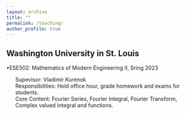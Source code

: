 ```yaml
---
layout: archive
title: ""
permalink: /teaching/
author_profile: true
---
```

Washington University in St. Louis
------
  •ESE502: Mathematics of Modern Engineering II, Sring 2023 <br />
      <ul>Supevisor: Vladimir Kurenok <br />
      Responsibilities: Hold office hour, grade homework and exams for students. <br />
      Core Content: Fourier Series, Fourier Integral, Fourier Transform, Complex valued integral and functions.
      
      
      
      
      
